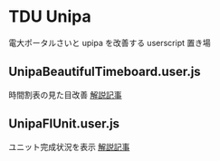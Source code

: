TDU Unipa
===
電大ポータルさいと upipa を改善する userscript 置き場  


UnipaBeautifulTimeboard.user.js
---
時間割表の見た目改善
[解説記事](http://blog.elzup.com/gm_unipatb/)

UnipaFIUnit.user.js
---
ユニット完成状況を表示
[解説記事](http://blog.elzup.com/gm_unipatb/)
